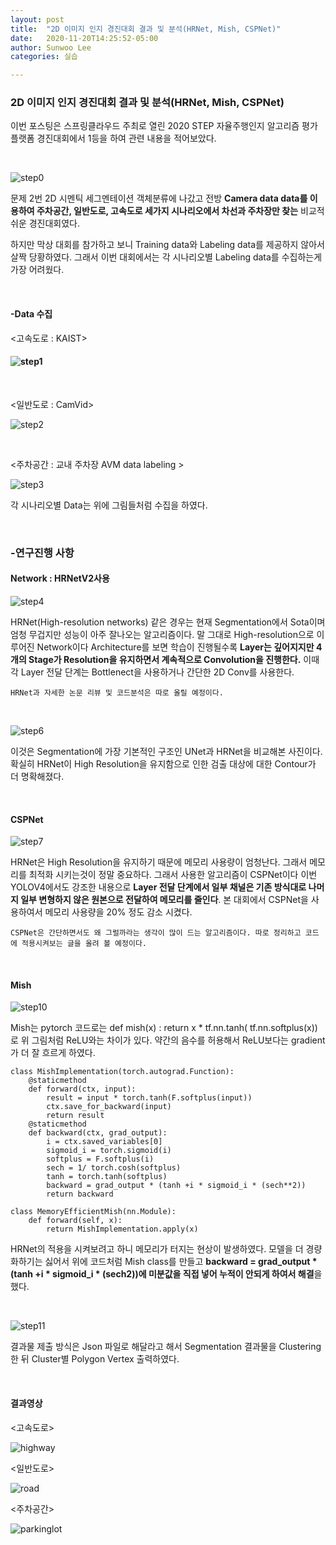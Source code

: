```yaml
---
layout: post
title:  "2D 이미지 인지 경진대회 결과 및 분석(HRNet, Mish, CSPNet)"
date:   2020-11-20T14:25:52-05:00
author: Sunwoo Lee
categories: 실습

---
```




### 2D 이미지 인지 경진대회 결과 및 분석(HRNet, Mish, CSPNet)

이번 포스팅은 스프링클라우드 주최로 열린 2020 STEP 자율주행인지 알고리즘 평가 플랫폼 경진대회에서 1등을 하여 관련 내용을 적어보았다.

<br/>



![step0](https://user-images.githubusercontent.com/47741696/102361844-064b4400-3ff7-11eb-94a9-99c0bc2c116c.jpg)

문제 2번 2D 시멘틱 세그멘테이션 객체분류에 나갔고 전방 **Camera data data를 이용하여 주차공간, 일반도로, 고속도로 세가지 시나리오에서 차선과 주차장만 찾는** 비교적 쉬운 경진대회였다.

하지만 막상 대회를 참가하고 보니 Training data와 Labeling data를 제공하지 않아서 살짝 당황하였다. 그래서 이번 대회에서는 각 시나리오별 Labeling data를 수집하는게 가장 어려웠다. 



<br/>

#### -Data 수집

<고속도로 : KAIST>

#### ![step1](https://user-images.githubusercontent.com/47741696/102362755-1adc0c00-3ff8-11eb-8fe9-ddb6e9302af8.png)

<br/>

<일반도로 : CamVid>

![step2](https://user-images.githubusercontent.com/47741696/102362760-1c0d3900-3ff8-11eb-94c7-b0adb0935583.png)



<br/>

<주차공간 : 교내 주차장 AVM data labeling >

![step3](https://user-images.githubusercontent.com/47741696/102362764-1ca5cf80-3ff8-11eb-9ed7-5c366caae7ac.png)



각 시나리오별 Data는 위에 그림들처럼 수집을 하였다.  

<br/>

### -연구진행 사항

####  Network : HRNetV2사용

![step4](https://user-images.githubusercontent.com/47741696/102363534-d69d3b80-3ff8-11eb-841e-6b51e649a4ad.jpg)

HRNet(High-resolution networks) 같은 경우는 현재 Segmentation에서 Sota이며 엄청 무겁지만 성능이 아주 잘나오는 알고리즘이다. 말 그대로 High-resolution으로 이루어진 Network이다 Architecture를 보면 학습이 진행될수록 **Layer는 깊어지지만 4개의 Stage가 Resolution을 유지하면서 계속적으로 Convolution을 진행한다.** 이때 각 Layer 전달 단계는 Bottlenect을 사용하거나 간단한 2D Conv를 사용한다. 

`HRNet과 자세한 논문 리뷰 및 코드분석은 따로 올릴 예정이다.`

<br/>

![step6](https://user-images.githubusercontent.com/47741696/102371775-e5d4b700-4001-11eb-920e-15e15aad7145.png)



이것은 Segmentation에 가장 기본적인 구조인 UNet과 HRNet을 비교해본 사진이다. 확실히 HRNet이 High Resolution을 유지함으로 인한 검출 대상에 대한 Contour가 더 명확해졌다. 

<br/>

#### CSPNet

![step7](https://user-images.githubusercontent.com/47741696/102372146-419f4000-4002-11eb-91f0-4347d2793be0.jpg)

HRNet은 High Resolution을 유지하기 때문에 메모리 사용량이 엄청난다. 그래서 메모리를 최적화 시키는것이 정말 중요하다. 그래서 사용한 알고리즘이 CSPNet이다 이번 YOLOV4에서도 강조한 내용으로 **Layer 전달 단계에서 일부 채널은 기존 방식대로 나머지 일부 변형하지 않은 원본으로 전달하여 메모리를 줄인다**.  본 대회에서 CSPNet을 사용하여서 메모리 사용량을 20% 정도 감소 시켰다.

`CSPNet은 간단하면서도 왜 그럴까라는 생각이 많이 드는 알고리즘이다. 따로 정리하고 코드에 적용시켜보는 글을 올려 볼 예정이다.`

<br/>

#### Mish

![step10](https://user-images.githubusercontent.com/47741696/102373052-27199680-4003-11eb-8c6f-00c9c96c9f3a.jpg)

Mish는 pytorch 코드로는 def mish(x) :    return x * tf.nn.tanh( tf.nn.softplus(x)) 로 위 그림처럼 ReLU와는 차이가 있다. 약간의 음수를 허용해서 ReLU보다는 gradient가 더 잘 흐르게 하였다.

```
class MishImplementation(torch.autograd.Function):
    @staticmethod
    def forward(ctx, input):
        result = input * torch.tanh(F.softplus(input))
        ctx.save_for_backward(input)
        return result
    @staticmethod
    def backward(ctx, grad_output):
        i = ctx.saved_variables[0]
        sigmoid_i = torch.sigmoid(i)
        softplus = F.softplus(i)
        sech = 1/ torch.cosh(softplus)
        tanh = torch.tanh(softplus)
        backward = grad_output * (tanh +i * sigmoid_i * (sech**2))
        return backward

class MemoryEfficientMish(nn.Module):
    def forward(self, x):
        return MishImplementation.apply(x)
```

HRNet의 적용을 시켜보려고 하니 메모리가 터지는 현상이 발생하였다. 모델을 더 경량화하기는 싫어서 위에 코드처럼 Mish class를 만들고 **backward = grad_output * (tanh +i * sigmoid_i * (sech2))에 미분값을 직접 넣어 누적이 안되게 하여서 해결**을 했다.

<br/>

![step11](https://user-images.githubusercontent.com/47741696/102373984-27666180-4004-11eb-96dd-2f5aab98fdce.png)

결과물 제출 방식은 Json 파일로 해달라고 해서 Segmentation 결과물을 Clustering 한 뒤 Cluster별 Polygon Vertex 출력하였다. 

<br/>

#### 결과영상

<고속도로>

![highway](https://user-images.githubusercontent.com/47741696/102374466-b83d3d00-4004-11eb-98e3-06b7098ae23b.gif)

<일반도로>

![road](https://user-images.githubusercontent.com/47741696/102374450-b4111f80-4004-11eb-8627-9a3275fe4cf1.gif)

<주차공간>

![parkinglot](https://user-images.githubusercontent.com/47741696/102374458-b70c1000-4004-11eb-8d94-03f4605ce6e8.gif)